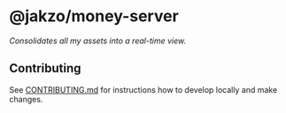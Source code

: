 # @jakzo/money-server

_Consolidates all my assets into a real-time view._

## Contributing

See [CONTRIBUTING.md](./CONTRIBUTING.md) for instructions how to develop locally and make changes.
